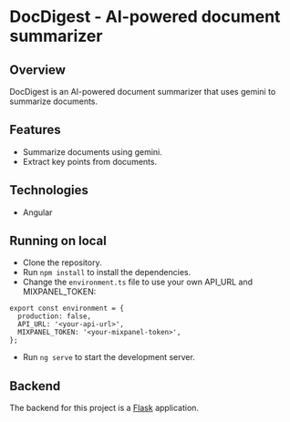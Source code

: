 # DocDigest - AI-powered document summarizer

## Overview

DocDigest is an AI-powered document summarizer that uses gemini to summarize documents.

## Features

- Summarize documents using gemini.
- Extract key points from documents.

## Technologies

- Angular

## Running on local

- Clone the repository.
- Run `npm install` to install the dependencies.
- Change the `environment.ts` file to use your own API_URL and MIXPANEL_TOKEN:

```
export const environment = {
  production: false,
  API_URL: '<your-api-url>',
  MIXPANEL_TOKEN: '<your-mixpanel-token>',
};
```

- Run `ng serve` to start the development server.

## Backend

The backend for this project is a [Flask](https://github.com/suyashpatil78/docdigest-backend) application.
